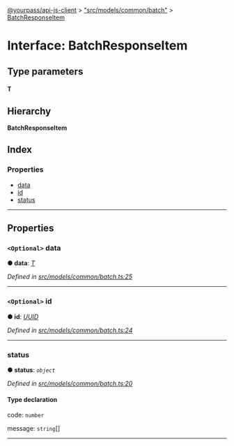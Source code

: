 [@yourpass/api-js-client](../README.md) > ["src/models/common/batch"](../modules/_src_models_common_batch_.md) > [BatchResponseItem](../interfaces/_src_models_common_batch_.batchresponseitem.md)

# Interface: BatchResponseItem

## Type parameters
#### T 
## Hierarchy

**BatchResponseItem**

## Index

### Properties

* [data](_src_models_common_batch_.batchresponseitem.md#data)
* [id](_src_models_common_batch_.batchresponseitem.md#id)
* [status](_src_models_common_batch_.batchresponseitem.md#status)

---

## Properties

<a id="data"></a>

### `<Optional>` data

**● data**: *[T]()*

*Defined in [src/models/common/batch.ts:25](https://github.com/yourpass/yourpass-api-js-client/blob/b65bebe/src/models/common/batch.ts#L25)*

___
<a id="id"></a>

### `<Optional>` id

**● id**: *[UUID](../modules/_src_models_common_uuid_.md#uuid)*

*Defined in [src/models/common/batch.ts:24](https://github.com/yourpass/yourpass-api-js-client/blob/b65bebe/src/models/common/batch.ts#L24)*

___
<a id="status"></a>

###  status

**● status**: *`object`*

*Defined in [src/models/common/batch.ts:20](https://github.com/yourpass/yourpass-api-js-client/blob/b65bebe/src/models/common/batch.ts#L20)*

#### Type declaration

 code: `number`

 message: `string`[]

___

